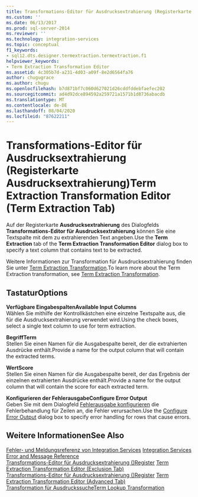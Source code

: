 ```yaml
---
title: Transformations-Editor für Ausdrucksextrahierung (Registerkarte Begriffs Extraktion Microsoft-Dokumentation
ms.custom: ''
ms.date: 06/13/2017
ms.prod: sql-server-2014
ms.reviewer: ''
ms.technology: integration-services
ms.topic: conceptual
f1_keywords:
- sql12.dts.designer.termextraction.termextraction.f1
helpviewer_keywords:
- Term Extraction Transformation Editor
ms.assetid: 4c305b7d-a231-4d03-a09f-8e2d6564fa76
author: chugugrace
ms.author: chugu
ms.openlocfilehash: b7d871bf7c060d627021d26cddfddebfaefec202
ms.sourcegitcommit: ad4d92dce894592a259721a1571b1d8736abacdb
ms.translationtype: MT
ms.contentlocale: de-DE
ms.lasthandoff: 08/04/2020
ms.locfileid: "87622211"
---
```

# <a name="term-extraction-transformation-editor-term-extraction-tab"></a><span data-ttu-id="3a065-102">Transformations-Editor für Ausdrucksextrahierung (Registerkarte Ausdrucksextrahierung)</span><span class="sxs-lookup"><span data-stu-id="3a065-102">Term Extraction Transformation Editor (Term Extraction Tab)</span></span>
  <span data-ttu-id="3a065-103">Auf der Registerkarte **Ausdrucksextrahierung** des Dialogfelds **Transformations-Editor für Ausdrucksextrahierung** können Sie eine Textspalte mit dem zu extrahierenden Text angeben.</span><span class="sxs-lookup"><span data-stu-id="3a065-103">Use the **Term Extraction** tab of the **Term Extraction Transformation Editor** dialog box to specify a text column that contains text to be extracted.</span></span>  
  
 <span data-ttu-id="3a065-104">Weitere Informationen zur Transformation für Ausdrucksextrahierung finden Sie unter [Term Extraction Transformation](data-flow/transformations/term-extraction-transformation.md).</span><span class="sxs-lookup"><span data-stu-id="3a065-104">To learn more about the Term Extraction transformation, see [Term Extraction Transformation](data-flow/transformations/term-extraction-transformation.md).</span></span>  
  
## <a name="options"></a><span data-ttu-id="3a065-105">Tastatur</span><span class="sxs-lookup"><span data-stu-id="3a065-105">Options</span></span>  
 <span data-ttu-id="3a065-106">**Verfügbare Eingabespalten**</span><span class="sxs-lookup"><span data-stu-id="3a065-106">**Available Input Columns**</span></span>  
 <span data-ttu-id="3a065-107">Wählen Sie mithilfe der Kontrollkästchen eine einzelne Textspalte aus, die für die Ausdrucksextrahierung verwendet wird.</span><span class="sxs-lookup"><span data-stu-id="3a065-107">Using the check boxes, select a single text column to use for term extraction.</span></span>  
  
 <span data-ttu-id="3a065-108">**Begriff**</span><span class="sxs-lookup"><span data-stu-id="3a065-108">**Term**</span></span>  
 <span data-ttu-id="3a065-109">Stellen Sie einen Namen für die Ausgabespalte bereit, der die extrahierten Ausdrücke enthält.</span><span class="sxs-lookup"><span data-stu-id="3a065-109">Provide a name for the output column that will contain the extracted terms.</span></span>  
  
 <span data-ttu-id="3a065-110">**Wert**</span><span class="sxs-lookup"><span data-stu-id="3a065-110">**Score**</span></span>  
 <span data-ttu-id="3a065-111">Stellen Sie einen Namen für die Ausgabespalte bereit, der das Ergebnis der einzelnen extrahierten Ausdrücke enthält.</span><span class="sxs-lookup"><span data-stu-id="3a065-111">Provide a name for the output column that will contain the score for each extracted term.</span></span>  
  
 <span data-ttu-id="3a065-112">**Konfigurieren der Fehlerausgabe**</span><span class="sxs-lookup"><span data-stu-id="3a065-112">**Configure Error Output**</span></span>  
 <span data-ttu-id="3a065-113">Geben Sie mit dem Dialogfeld [Fehlerausgabe konfigurieren](../../2014/integration-services/configure-error-output.md) die Fehlerbehandlung für Zeilen an, die Fehler verursachen.</span><span class="sxs-lookup"><span data-stu-id="3a065-113">Use the [Configure Error Output](../../2014/integration-services/configure-error-output.md) dialog box to specify error handling for rows that cause errors.</span></span>  
  
## <a name="see-also"></a><span data-ttu-id="3a065-114">Weitere Informationen</span><span class="sxs-lookup"><span data-stu-id="3a065-114">See Also</span></span>  
 <span data-ttu-id="3a065-115">[Fehler- und Meldungsreferenz von Integration Services](../../2014/integration-services/integration-services-error-and-message-reference.md) </span><span class="sxs-lookup"><span data-stu-id="3a065-115">[Integration Services Error and Message Reference](../../2014/integration-services/integration-services-error-and-message-reference.md) </span></span>  
 <span data-ttu-id="3a065-116">[Transformations-Editor für Ausdrucksextrahierung &#40;&#41;Register](../../2014/integration-services/term-extraction-transformation-editor-exclusion-tab.md) </span><span class="sxs-lookup"><span data-stu-id="3a065-116">[Term Extraction Transformation Editor &#40;Exclusion Tab&#41;](../../2014/integration-services/term-extraction-transformation-editor-exclusion-tab.md) </span></span>  
 <span data-ttu-id="3a065-117">[Transformations-Editor für Ausdrucksextrahierung &#40;&#41;Register](../../2014/integration-services/term-extraction-transformation-editor-advanced-tab.md) </span><span class="sxs-lookup"><span data-stu-id="3a065-117">[Term Extraction Transformation Editor &#40;Advanced Tab&#41;](../../2014/integration-services/term-extraction-transformation-editor-advanced-tab.md) </span></span>  
 [<span data-ttu-id="3a065-118">Transformation für Ausdruckssuche</span><span class="sxs-lookup"><span data-stu-id="3a065-118">Term Lookup Transformation</span></span>](data-flow/transformations/lookup-transformation.md)  
  
  
